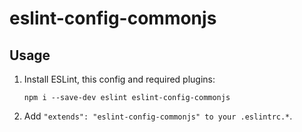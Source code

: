 # eslint-config-commonjs

## Usage

1. Install ESLint, this config and required plugins:
    ```console
   npm i --save-dev eslint eslint-config-commonjs
    ```
2. Add `"extends": "eslint-config-commonjs" to your .eslintrc.*`.